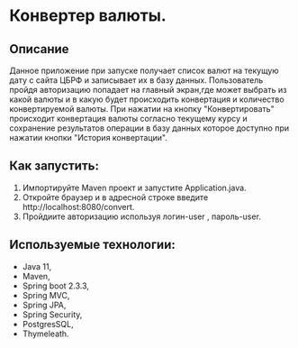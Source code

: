 # Конвертер валюты.
## Описание
Данное приложение при запуске получает список валют на текущую дату с сайта ЦБРФ и записывает их в базу данных. 
Пользователь пройдя авторизацию попадает на главный экран,где может выбрать из какой валюты и в какую будет происходить конвертация и количество конвертируемой валюты. 
При нажатии на кнопку "Конвертировать" происходит конвертация валюты согласно текущему курсу и 
сохранение результатов операции в базу данных которое доступно при нажатии кнопки "История конвертации".

## Как запустить:
1. Импортируйте Maven проект и запустите Application.java.
2. Откройте браузер и в адресной строке введите http://localhost:8080/convert.
3. Пройдиите авторизацию используя логин-user , пароль-user.

## Используемые технологии:
* Java 11, 
* Maven,
* Spring boot 2.3.3,
* Spring MVC,
* Spring JPA,
* Spring Security,
* PostgresSQL,
* Thymeleath.
